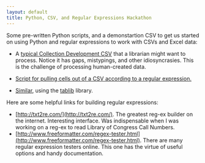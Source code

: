 ```yaml
---
layout: default
title: Python, CSV, and Regular Expressions Hackathon
---
```

Some pre-written Python scripts, and a demonstartion CSV to get us started on using Python and regular expressions to work with CSVs and Excel data:

* A [typical Collection Development CSV](/workshops/coldev.csv) that a librarian might want to process. Notice it has gaps, mistypings, and other idiosyncrasies. This is the challenge of processing human-created data.

* [Script for pulling cells out of a CSV according to a regular expression.](/workshops/regex.py)
* [Similar](/workshops/with_tablib.py), using the [tablib](https://github.com/kennethreitz/tablib) library.

Here are some helpful links for building regular expressions:

* [http://txt2re.com/](http://txt2re.com/). The greatest reg-ex builder on the internet. Interesting interface. Was indispensable when I was working on a reg-ex to read Library of Congress Call Numbers.
* [http://www.freeformatter.com/regex-tester.html](http://www.freeformatter.com/regex-tester.html). There are many regular expression testers online. This one has the virtue of useful options and handy documentation.